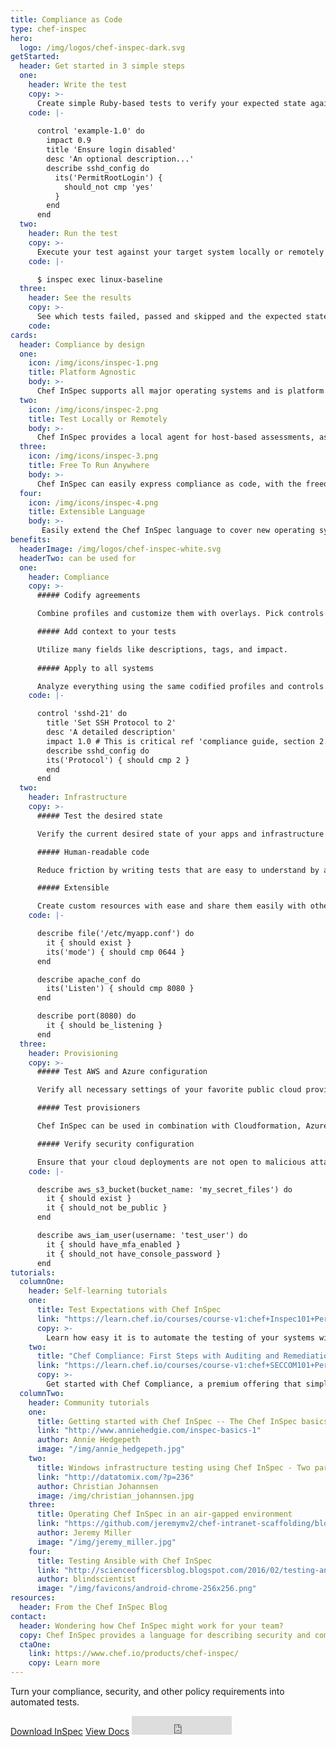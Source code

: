 ```yaml
---
title: Compliance as Code
type: chef-inspec
hero: 
  logo: /img/logos/chef-inspec-dark.svg
getStarted: 
  header: Get started in 3 simple steps
  one: 
    header: Write the test
    copy: >-
      Create simple Ruby-based tests to verify your expected state against the current state of your systems.
    code: |-
    
      control 'example-1.0' do
        impact 0.9
        title 'Ensure login disabled'
        desc 'An optional description...'
        describe sshd_config do
          its('PermitRootLogin') {
            should_not cmp 'yes'
          }
        end
      end
  two:
    header: Run the test
    copy: >-
      Execute your test against your target system locally or remotely with one simple command.
    code: |-

      $ inspec exec linux-baseline
  three:
    header: See the results
    copy: >-
      See which tests failed, passed and skipped and the expected state against the current state of your target system, in one simple output.
    code: 
cards:
  header: Compliance by design
  one:
    icon: /img/icons/inspec-1.png
    title: Platform Agnostic
    body: >-
      Chef InSpec supports all major operating systems and is platform agnostic, allowing you the freedom to run compliance and security tests anywhere. 
  two:
    icon: /img/icons/inspec-2.png
    title: Test Locally or Remotely
    body: >-
      Chef InSpec provides a local agent for host-based assessments, as well as full remote testing support via SSH and WinRM. 
  three:
    icon: /img/icons/inspec-3.png
    title: Free To Run Anywhere
    body: >-
      Chef InSpec can easily express compliance as code, with the freedom to run anywhere.
  four:
    icon: /img/icons/inspec-4.png
    title: Extensible Language
    body: >-
       Easily extend the Chef InSpec language to cover new operating systems, devices, or applications.
benefits:
  headerImage: /img/logos/chef-inspec-white.svg
  headerTwo: can be used for
  one: 
    header: Compliance
    copy: >-
      ##### Codify agreements   

      Combine profiles and customize them with overlays. Pick controls and define exceptions as code.  

      ##### Add context to your tests  

      Utilize many fields like descriptions, tags, and impact.   
      
      ##### Apply to all systems  

      Analyze everything using the same codified profiles and controls.
    code: |-

      control 'sshd-21' do
        title 'Set SSH Protocol to 2'
        desc 'A detailed description'
        impact 1.0 # This is critical ref 'compliance guide, section 2.1'
        describe sshd_config do
        its('Protocol') { should cmp 2 }
        end
      end
  two:
    header: Infrastructure
    copy: >-
      ##### Test the desired state  

      Verify the current desired state of your apps and infrastructure according to the code you write.  

      ##### Human-readable code  

      Reduce friction by writing tests that are easy to understand by anyone.  

      ##### Extensible  

      Create custom resources with ease and share them easily with others.
    code: |-

      describe file('/etc/myapp.conf') do
        it { should exist }
        its('mode') { should cmp 0644 }
      end

      describe apache_conf do
        its('Listen') { should cmp 8080 }
      end

      describe port(8080) do
        it { should be_listening }
      end
  three:
    header: Provisioning
    copy: >-
      ##### Test AWS and Azure configuration  

      Verify all necessary settings of your favorite public cloud providers.  

      ##### Test provisioners  

      Chef InSpec can be used in combination with Cloudformation, Azure resource manager templates and Terraform.  

      ##### Verify security configuration  

      Ensure that your cloud deployments are not open to malicious attacks due to misconfiguration.
    code: |-

      describe aws_s3_bucket(bucket_name: 'my_secret_files') do
        it { should exist }
        it { should_not be_public }
      end

      describe aws_iam_user(username: 'test_user') do
        it { should have_mfa_enabled }
        it { should_not have_console_password }
      end
tutorials:
  columnOne: 
    header: Self-learning tutorials
    one: 
      title: Test Expectations with Chef InSpec
      link: "https://learn.chef.io/courses/course-v1:chef+Inspec101+Perpetual/about"
      copy: >-
        Learn how easy it is to automate the testing of your systems with the Chef InSpec Language
    two: 
      title: "Chef Compliance: First Steps with Auditing and Remediation"
      link: "https://learn.chef.io/courses/course-v1:chef+SECCOM101+Perpetual/about"
      copy: >-
        Get started with Chef Compliance, a premium offering that simplifies the auditing and remediation process into a unified workflow.    
  columnTwo:
    header: Community tutorials
    one: 
      title: Getting started with Chef InSpec -- The Chef InSpec basics series
      link: "http://www.anniehedgie.com/inspec-basics-1"
      author: Annie Hedgepeth
      image: "/img/annie_hedgepeth.jpg"
    two: 
      title: Windows infrastructure testing using Chef InSpec - Two part series
      link: "http://datatomix.com/?p=236"
      author: Christian Johannsen
      image: /img/christian_johannsen.jpg
    three:
      title: Operating Chef InSpec in an air-gapped environment
      link: "https://github.com/jeremymv2/chef-intranet-scaffolding/blob/master/README.md"
      author: Jeremy Miller
      image: "/img/jeremy_miller.jpg"
    four: 
      title: Testing Ansible with Chef InSpec
      link: "http://scienceofficersblog.blogspot.com/2016/02/testing-ansible-with-inspec.html"
      author: blindscientist
      image: "/img/favicons/android-chrome-256x256.png"
resources:
  header: From the Chef InSpec Blog
contact:
  header: Wondering how Chef InSpec might work for your team?
  copy: Chef InSpec provides a language for describing security and compliance rules that can be shared between software engineers, operations, and security engineers.
  ctaOne: 
    link: https://www.chef.io/products/chef-inspec/
    copy: Learn more
---
```

<p>Turn your compliance, security, and other policy requirements into automated tests.</p>
<div class="center-mobile">
<a class="btn btn-primary" href="https://downloads.chef.io/products/inspec" target="_blank" rel="noopener noreferrer">Download InSpec</a>
<a class="btn btn-secondary" href="https://docs.chef.io/inspec" target="_blank" rel="noopener noreferrer">View Docs</a>

<iframe id="github-star" src="https://ghbtns.com/github-btn.html?user=inspec&repo=inspec&type=star&count=true&size=large" frameborder="0" scrolling="0" width="160px" height="30px"></iframe>
</div>